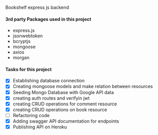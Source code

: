 Bookshelf express js backend

#### 3rd party Packages used in this project

* express.js
* jsonwebtoken
* bcryptjs
* mongoose
* axios
* morgan

#### Tasks for this project

- [x] Establishing database connection
- [x] Creating mongoose models and make relation between resources
- [x] Seeding Mongo Database with Google API data
- [x] creating auth routes and verifyin jwt
- [x] creating CRUD operations for comment resource
- [x] creating CRUD operations on book resource
- [ ] Refactoring code 
- [x] Adding swagger API documentation for endpoints
- [x] Publishing API on Heroku
